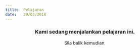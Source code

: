 ```yaml
---
title:  Pelajaran
date:   29/03/2018
---
```


### <center>Kami sedang menjalankan pelajaran ini.</center>
<center>Sila balik kemudian.</center>